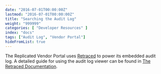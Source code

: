 ```yaml
---
date: "2016-07-01T00:00:00Z"
lastmod: "2016-07-01T00:00:00Z"
title: "Searching the Audit Log"
weight: "999999"
categories: [ "Developer Resources" ]
index: "docs"
tags: ["Audit Log", "Vendor Portal"]
hideFromList: true
---
```


The Replicated Vendor Portal uses [Retraced](https://preview.retraced.io) to power its embedded audit log. A detailed guide for using the audit log viewer can be found in [The Retraced Documentation](https://preview.retraced.io/documentation/exposing-retraced-data/viewer/).


